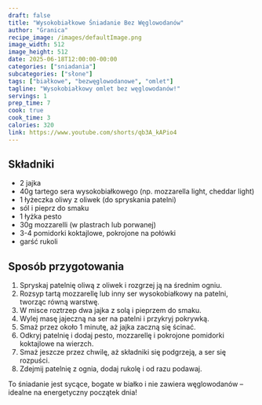 ```yaml
---
draft: false
title: "Wysokobiałkowe Śniadanie Bez Węglowodanów"
author: "Granica"
recipe_image: /images/defaultImage.png
image_width: 512
image_height: 512
date: 2025-06-18T12:00:00-00:00
categories: ["sniadania"]
subcategories: ["słone"]
tags: ["białkowe", "bezwęglowodanowe", "omlet"]
tagline: "Wysokobiałkowy omlet bez węglowodanów!"
servings: 1
prep_time: 7
cook: true
cook_time: 3
calories: 320
link: https://www.youtube.com/shorts/qb3A_kAPio4
---
```


## Składniki
- 2 jajka    
- 40g tartego sera wysokobiałkowego (np. mozzarella light, cheddar light)
- 1 łyżeczka oliwy z oliwek (do spryskania patelni)
- sól i pieprz do smaku
- 1 łyżka pesto
- 30g mozzarelli (w plastrach lub porwanej)
- 3-4 pomidorki koktajlowe, pokrojone na połówki
- garść rukoli

## Sposób przygotowania

1. Spryskaj patelnię oliwą z oliwek i rozgrzej ją na średnim ogniu.
2. Rozsyp tartą mozzarellę lub inny ser wysokobiałkowy na patelni, tworząc równą warstwę.
3. W misce roztrzep dwa jajka z solą i pieprzem do smaku.
4. Wylej masę jajeczną na ser na patelni i przykryj pokrywką.
5. Smaż przez około 1 minutę, aż jajka zaczną się ścinać.
6. Odkryj patelnię i dodaj pesto, mozzarellę i pokrojone pomidorki koktajlowe na wierzch.
7. Smaż jeszcze przez chwilę, aż składniki się podgrzeją, a ser się rozpuści.
8. Zdejmij patelnię z ognia, dodaj rukolę i od razu podawaj.

To śniadanie jest sycące, bogate w białko i nie zawiera węglowodanów – idealne na energetyczny początek dnia!